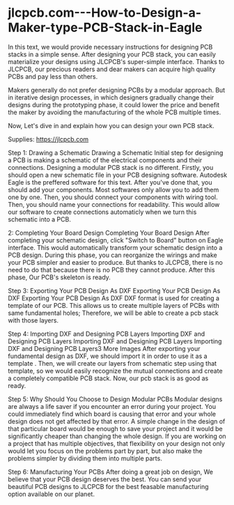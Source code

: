 # jlcpcb.com---How-to-Design-a-Maker-type-PCB-Stack-in-Eagle

In this text, we would provide necessary instructions for designing PCB stacks in a simple sense. After designing your PCB stack, you can easily materialize your designs using JLCPCB's super-simple interface. Thanks to JLCPCB, our precious readers and dear makers can acquire high quality PCBs and pay less than others.

Makers generally do not prefer designing PCBs by a modular approach. But in iterative design processes, in which designers gradually change their designs during the prototyping phase, it could lower the price and benefit the maker by avoiding the manufacturing of the whole PCB multiple times.

Now, Let's dive in and explain how you can design your own PCB stack.

Supplies:
https://jlcpcb.com


Step 1: Drawing a Schematic
Drawing a Schematic
Initial step for designing a PCB is making a schematic of the electrical components and their connections. Designing a modular PCB stack is no different. Firstly, you should open a new schematic file in your PCB designing software. Autodesk Eagle is the preffered software for this text. After you've done that, you should add your components. Most softwares only allow you to add them one by one. Then, you should connect your components with wiring tool. Then, you should name your connections for readability. This would allow our software to create connections automaticly when we turn this schematic into a PCB.

2: Completing Your Board Design
Completing Your Board Design
After completing your schematic design, click "Switch to Board" button on Eagle interface. This would automatically transform your schematic design into a PCB design. During this phase, you can reorganize the wirings and make your PCB simpler and easier to produce. But thanks to JLCPCB, there is no need to do that because there is no PCB they cannot produce. After this phase, Our PCB's skeleton is ready.


Step 3: Exporting Your PCB Design As DXF
Exporting Your PCB Design As DXF
Exporting Your PCB Design As DXF
DXF format is used for creating a template of our PCB. This allows us to create multiple layers of PCBs with same fundamental holes; Therefore, we will be able to create a pcb stack with those layers.


Step 4: Importing DXF and Designing PCB Layers
Importing DXF and Designing PCB Layers
Importing DXF and Designing PCB Layers
Importing DXF and Designing PCB Layers3 More Images
After exporting your fundamental design as DXF, we should import it in order to use it as a template . Then, we will create our layers from schematic step using that template, so we would easily recognize the mutual connections and create a completely compatible PCB stack. Now, our pcb stack is as good as ready.

Step 5: Why Should You Choose to Design Modular PCBs
Modular designs are always a life saver if you encounter an error during your project. You could immediately find which board is causing that error and your whole design does not get affected by that error. A simple change in the design of that particular board would be enough to save your project and it would be significantly cheaper than changing the whole design. If you are working on a project that has multiple objectives, that flexibility on your design not only would let you focus on the problems part by part, but also make the problems simpler by dividing them into multiple parts.


Step 6: Manufacturing Your PCBs
After doing a great job on design, We believe that your PCB design deserves the best. You can send your beautiful PCB designs to JLCPCB for the best feasable manufacturing option available on our planet.
